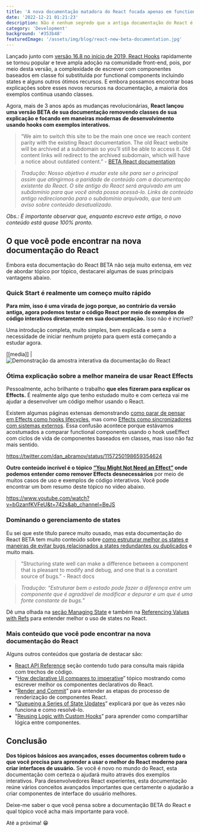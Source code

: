 ```yaml
---
title: 'A nova documentação matadora do React focada apenas em functional components'
date: '2022-12-21 01:21:23'
description: Não é nenhum segredo que a antiga documentação do React é inútil na maioria das vezes porque não reflete mais a maneira moderna de desenvolver usando esse framework. Neste artigo, exploraremos sua nova documentação e discutiremos por que ela é incrível.
category: 'Development'
background: '#353b48'
featuredImage: '/assets/img/blog/react-new-beta-documentation.jpg'
---
```


Lançado junto com [versão 16.8 no início de 2019, React Hooks](https://pt-br.reactjs.org/blog/2019/02/06/react-v16.8.0.html) rapidamente se tornou popular e teve ampla adoção na comunidade front-end, pois, por meio desta versão, a complexidade de escrever com componentes baseados em classe foi substituída por functional components incluindo states e alguns outros ótimos recursos. E embora possamos encontrar boas explicações sobre esses novos recursos na documentação, a maioria dos exemplos continua usando classes.

Agora, mais de 3 anos após as mudanças revolucionárias, **React lançou uma versão BETA de sua documentação removendo classes de sua explicação e focando em maneiras modernas de desenvolvimento usando hooks com exemplos interativos.**

> “We aim to switch this site to be the main one once we reach content parity with the existing React documentation. The old React website will be archived at a subdomain so you’ll still be able to access it. Old content links will redirect to the archived subdomain, which will have a notice about outdated content.” - [BETA React documentation](https://beta.reactjs.org/)

> _Tradução: Nosso objetivo é mudar este site para ser o principal assim que atingirmos a paridade de conteúdo com a documentação existente do React. O site antigo do React será arquivado em um subdomínio para que você ainda possa acessá-lo. Links de conteúdo antigo redirecionarão para o subdomínio arquivado, que terá um aviso sobre conteúdo desatualizado._

_Obs.: É importante observar que, enquanto escrevo este artigo, o novo conteúdo está quase 100% pronto._

## O que você pode encontrar na nova documentação do React

Embora esta documentação do React BETA não seja muito extensa, em vez de abordar tópico por tópico, destacarei algumas de suas principais vantagens abaixo.

### Quick Start é realmente um começo muito rápido

**Para mim, isso é uma virada de jogo porque, ao contrário da versão antiga, agora podemos testar o código React por meio de exemplos de código interativos diretamente em sua documentação.** Isso não é incrível?

Uma introdução completa, muito simples, bem explicada e sem a necessidade de iniciar nenhum projeto para quem está começando a estudar agora.

[[media]]
|![Demonstração da amostra interativa da documentação do React](/assets/img/blog/react-docs-interaction.gif)

### Ótima explicação sobre a melhor maneira de usar React Effects

Pessoalmente, acho brilhante o trabalho **que eles fizeram para explicar os Effects.** É realmente algo que tenho estudado muito e com certeza vai me ajudar a desenvolver um código melhor usando o React.

Existem algumas páginas extensas demonstrando [como parar de pensar em Effects como hooks lifecycles](https://beta.reactjs.org/learn/lifecycle-of-reactive-effects), mas como [Effects como sincronizadores com sistemas externos](https://beta.reactjs.org/learn/synchronizing-with-effects). Essa confusão acontece porque estávamos acostumados a comparar functional components usando o hook useEffect com ciclos de vida de componentes baseados em classes, mas isso não faz mais sentido.

https://twitter.com/dan_abramov/status/1157250198659354624

**Outro conteúdo incrível é o tópico [“You Might Not Need an Effect”](https://beta.reactjs.org/learn/you-might-not-need-an-effect) onde podemos entender como remover Effects desnecessários** por meio de muitos casos de uso e exemplos de código interativos. Você pode encontrar um bom resumo deste tópico no vídeo abaixo.

https://www.youtube.com/watch?v=bGzanfKVFeU&t=742s&ab_channel=BeJS

### Dominando o gerenciamento de states

Eu sei que este título parece muito ousado, mas esta documentação do React BETA tem muito conteúdo sobre [como estruturar melhor os states e maneiras de evitar bugs relacionados a states redundantes ou duplicados](https://beta.reactjs.org/learn/managing-state) e muito mais.

> “Structuring state well can make a difference between a component that is pleasant to modify and debug, and one that is a constant source of bugs.” - React docs

> _Tradução: “Estruturar bem o estado pode fazer a diferença entre um componente que é agradável de modificar e depurar e um que é uma fonte constante de bugs.”_

Dê uma olhada na [seção Managing State](https://beta.reactjs.org/learn/managing-state) e também na [Referencing Values with Refs](https://beta.reactjs.org/learn/referencing-values-with-refs) para entender melhor o uso de states no React.

### Mais conteúdo que você pode encontrar na nova documentação do React

Alguns outros conteúdos que gostaria de destacar são:

- [React API Reference](https://beta.reactjs.org/apis/react) seção contendo tudo para consulta mais rápida com trechos de código.
- “[How declarative UI compares to imperative](https://beta.reactjs.org/learn/reacting-to-input-with-state#how-declarative-ui-compares-to-imperative)” tópico mostrando como escrever melhor os componentes declarativos do React.
- “[Render and Commit](https://beta.reactjs.org/learn/render-and-commit)” para entender as etapas do processo de renderização de componentes React.
- “[Queueing a Series of State Updates](https://beta.reactjs.org/learn/queueing-a-series-of-state-updates)” explicará por que às vezes não funciona e como resolvê-lo.
- “[Reusing Logic with Custom Hooks](https://beta.reactjs.org/learn/reusing-logic-with-custom-hooks)” para aprender como compartilhar lógica entre componentes.

## Conclusão

**Dos tópicos básicos aos avançados, esses documentos cobrem tudo o que você precisa para aprender a usar o melhor do React moderno para criar interfaces de usuário.** Se você é novo no mundo do React, esta documentação com certeza o ajudará muito através dos exemplos interativos. Para desenvolvedores React experientes, esta documentação reúne vários conceitos avançados importantes que certamente o ajudarão a criar componentes de interface do usuário melhores.

Deixe-me saber o que você pensa sobre a documentação BETA do React e qual tópico você acha mais importante para você.

Até a próxima! 😁

